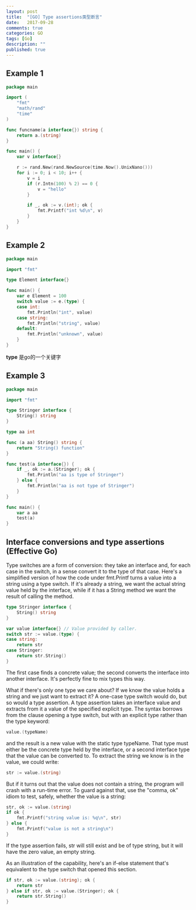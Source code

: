 ```yaml
---
layout: post
title:  "[GO] Type assertions类型断言"
date:   2017-09-28
comments: true
categories: GO
tags: [Go]
description: ""
published: true
---
```



## Example 1

```go
package main

import (
	"fmt"
	"math/rand"
	"time"
)

func funcname(a interface{}) string {
	return a.(string)
}

func main() {
	var v interface{}

	r := rand.New(rand.NewSource(time.Now().UnixNano()))
	for i := 0; i < 10; i++ {
		v = i
		if (r.Intn(100) % 2) == 0 {
			v = "hello"
		}

		if _, ok := v.(int); ok {
			fmt.Printf("int %d\n", v)
		}
	}
}
```

## Example 2

```go
package main

import "fmt"

type Element interface{}

func main() {
	var e Element = 100
	switch value := e.(type) {
	case int:
		fmt.Println("int", value)
	case string:
		fmt.Println("string", value)
	default:
		fmt.Println("unknown", value)
	}
}
```

**type** 是go的一个关键字


## Example 3

```go
package main

import "fmt"

type Stringer interface {
	String() string
}

type aa int

func (a aa) String() string {
	return "String() function"
}

func test(a interface{}) {
	if _, ok := a.(Stringer); ok {
		fmt.Println("aa is type of Stringer")
	} else {
		fmt.Println("aa is not type of Stringer")
	}
}

func main() {
	var a aa
	test(a)
}
```


## Interface conversions and type assertions (Effective Go)

Type switches are a form of conversion: they take an interface and, for each case in the switch, in a sense convert it to the type of that case. Here's a simplified version of how the code under fmt.Printf turns a value into a string using a type switch. If it's already a string, we want the actual string value held by the interface, while if it has a String method we want the result of calling the method.

```go
type Stringer interface {
    String() string
}

var value interface{} // Value provided by caller.
switch str := value.(type) {
case string:
    return str
case Stringer:
    return str.String()
}
```

The first case finds a concrete value; the second converts the interface into another interface. It's perfectly fine to mix types this way.

What if there's only one type we care about? If we know the value holds a string and we just want to extract it? A one-case type switch would do, but so would a type assertion. A type assertion takes an interface value and extracts from it a value of the specified explicit type. The syntax borrows from the clause opening a type switch, but with an explicit type rather than the type keyword:

```go
value.(typeName)
```

and the result is a new value with the static type typeName. That type must either be the concrete type held by the interface, or a second interface type that the value can be converted to. To extract the string we know is in the value, we could write:

```go
str := value.(string)
```

But if it turns out that the value does not contain a string, the program will crash with a run-time error. To guard against that, use the "comma, ok" idiom to test, safely, whether the value is a string:

```go
str, ok := value.(string)
if ok {
    fmt.Printf("string value is: %q\n", str)
} else {
    fmt.Printf("value is not a string\n")
}
```

If the type assertion fails, str will still exist and be of type string, but it will have the zero value, an empty string.

As an illustration of the capability, here's an if-else statement that's equivalent to the type switch that opened this section.

```go
if str, ok := value.(string); ok {
    return str
} else if str, ok := value.(Stringer); ok {
    return str.String()
}
```

